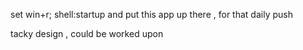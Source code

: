 set win+r; shell:startup and put this app up there , for that daily push

tacky design , could be worked upon
